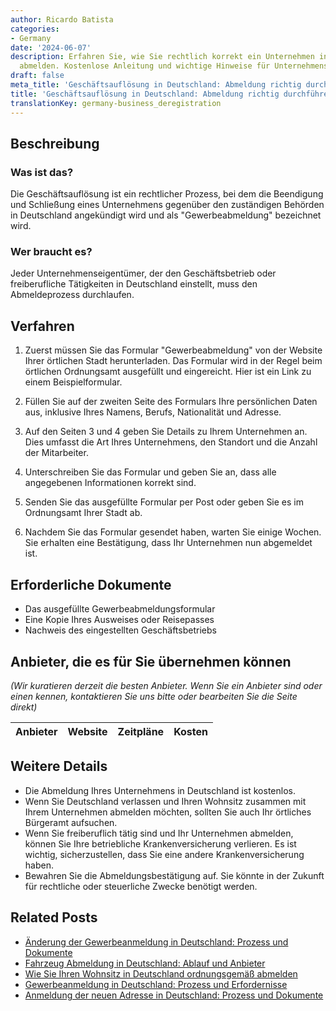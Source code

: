 ```yaml
---
author: Ricardo Batista
categories:
- Germany
date: '2024-06-07'
description: Erfahren Sie, wie Sie rechtlich korrekt ein Unternehmen in Deutschland
  abmelden. Kostenlose Anleitung und wichtige Hinweise für Unternehmenseigentümer.
draft: false
meta_title: 'Geschäftsauflösung in Deutschland: Abmeldung richtig durchführen'
title: 'Geschäftsauflösung in Deutschland: Abmeldung richtig durchführen'
translationKey: germany-business_deregistration
---
```



## Beschreibung
### Was ist das?
Die Geschäftsauflösung ist ein rechtlicher Prozess, bei dem die Beendigung und Schließung eines Unternehmens gegenüber den zuständigen Behörden in Deutschland angekündigt wird und als "Gewerbeabmeldung" bezeichnet wird.

### Wer braucht es?
Jeder Unternehmenseigentümer, der den Geschäftsbetrieb oder freiberufliche Tätigkeiten in Deutschland einstellt, muss den Abmeldeprozess durchlaufen.

## Verfahren

1. Zuerst müssen Sie das Formular "Gewerbeabmeldung" von der Website Ihrer örtlichen Stadt herunterladen. Das Formular wird in der Regel beim örtlichen Ordnungsamt ausgefüllt und eingereicht. Hier ist ein Link zu einem Beispielformular.

2. Füllen Sie auf der zweiten Seite des Formulars Ihre persönlichen Daten aus, inklusive Ihres Namens, Berufs, Nationalität und Adresse.

3. Auf den Seiten 3 und 4 geben Sie Details zu Ihrem Unternehmen an. Dies umfasst die Art Ihres Unternehmens, den Standort und die Anzahl der Mitarbeiter.

4. Unterschreiben Sie das Formular und geben Sie an, dass alle angegebenen Informationen korrekt sind.

5. Senden Sie das ausgefüllte Formular per Post oder geben Sie es im Ordnungsamt Ihrer Stadt ab.

6. Nachdem Sie das Formular gesendet haben, warten Sie einige Wochen. Sie erhalten eine Bestätigung, dass Ihr Unternehmen nun abgemeldet ist.

## Erforderliche Dokumente
- Das ausgefüllte Gewerbeabmeldungsformular
- Eine Kopie Ihres Ausweises oder Reisepasses
- Nachweis des eingestellten Geschäftsbetriebs

## Anbieter, die es für Sie übernehmen können
_(Wir kuratieren derzeit die besten Anbieter. Wenn Sie ein Anbieter sind oder einen kennen, kontaktieren Sie uns bitte oder bearbeiten Sie die Seite direkt)_

| Anbieter | Website | Zeitpläne | Kosten |
| --------------- | --------------- | :-------------: | :-------------: |

## Weitere Details
- Die Abmeldung Ihres Unternehmens in Deutschland ist kostenlos.
- Wenn Sie Deutschland verlassen und Ihren Wohnsitz zusammen mit Ihrem Unternehmen abmelden möchten, sollten Sie auch Ihr örtliches Bürgeramt aufsuchen.
- Wenn Sie freiberuflich tätig sind und Ihr Unternehmen abmelden, können Sie Ihre betriebliche Krankenversicherung verlieren. Es ist wichtig, sicherzustellen, dass Sie eine andere Krankenversicherung haben.
- Bewahren Sie die Abmeldungsbestätigung auf. Sie könnte in der Zukunft für rechtliche oder steuerliche Zwecke benötigt werden.
## Related Posts

- [Änderung der Gewerbeanmeldung in Deutschland: Prozess und Dokumente](https://tramitit.com/de/guides/germany/gewerbeummeldung/)
- [Fahrzeug Abmeldung in Deutschland: Ablauf und Anbieter](https://tramitit.com/de/guides/germany/abmeldung_eines_fahrzeugs/)
- [Wie Sie Ihren Wohnsitz in Deutschland ordnungsgemäß abmelden](https://tramitit.com/de/guides/germany/abmeldung_des_wohnsitzes/)
- [Gewerbeanmeldung in Deutschland: Prozess und Erfordernisse](https://tramitit.com/de/guides/germany/gewerbeanmeldung/)
- [Anmeldung der neuen Adresse in Deutschland: Prozess und Dokumente](https://tramitit.com/de/guides/germany/ummeldung_des_wohnsitzes/)
